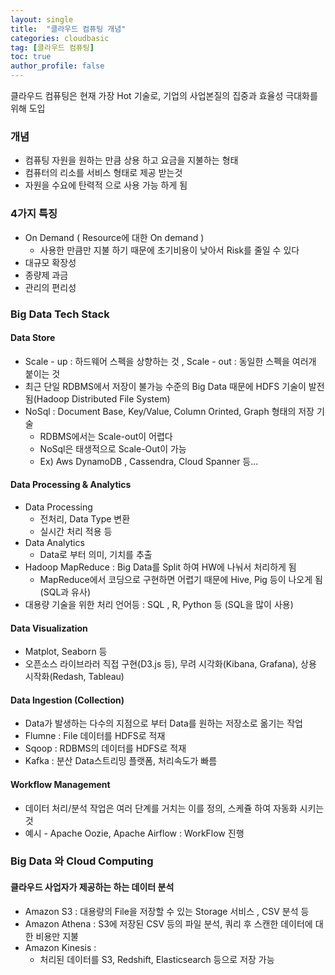 ```yaml
---
layout: single
title:  "클라우드 컴퓨팅 개념"
categories: cloudbasic
tag: [클라우드 컴퓨팅]
toc: true
author_profile: false
---
```


클라우드 컴퓨팅은 현재 가장 Hot 기술로, 기업의 사업본질의 집중과 효율성 극대화를 위해 도입

### 개념
* 컴퓨팅 자원을 원하는 만큼 상용 하고 요금을 지불하는 형태
* 컴퓨터의 리소를 서비스 형태로 제공 받는것
* 자원을 수요에 탄력적 으로 사용 가능 하게 됨

### 4가지 특징
* On Demand ( Resource에 대한 On demand )
  * 사용한 만큼만 지불 하기 때문에 초기비용이 낮아서 Risk를 줄일 수 있다
* 대규모 확장성
* 종량제 과금
* 관리의 편리성

### Big Data Tech Stack

#### Data Store
  * Scale - up : 하드웨어 스펙을 상향하는 것 , Scale - out : 동일한 스펙을 여러개 붙이는 것
  * 최근 단일 RDBMS에서 저장이 불가능 수준의 Big Data 때문에 HDFS 기술이 발전됨(Hadoop Distributed File System)
  * NoSql : Document Base, Key/Value, Column Orinted, Graph 형태의 저장 기술
    * RDBMS에서는 Scale-out이 어렵다
    * NoSql은 태생적으로 Scale-Out이 가능
    * Ex) Aws DynamoDB , Cassendra, Cloud Spanner 등...

#### Data Processing  & Analytics
  * Data Processing
    * 전처리, Data Type 변환
    * 실시간 처리 적용 등
  * Data Analytics
    * Data로 부터 의미, 기치를 추출
  * Hadoop MapReduce : Big Data를 Split 하여 HW에 나눠서  처리하게 됨
    * MapReduce에서 코딩으로 구현하면 어렵기 때문에 Hive, Pig 등이 나오게 됨(SQL과 유사)
  * 대용량 기술을 위한 처리 언어등 : SQL , R, Python 등 (SQL을 많이 사용)

#### Data Visualization
  * Matplot, Seaborn 등
  * 오픈소스 라이브라러 직접 구현(D3.js 등), 무려 시각화(Kibana, Grafana), 상용 시작화(Redash, Tableau)

#### Data Ingestion (Collection)
  * Data가 발생하는 다수의 지점으로 부터 Data를 원하는 저장소로 옮기는 작업
  * Flumne : File 데이터를 HDFS로 적재
  * Sqoop : RDBMS의 데이터를 HDFS로 적재 
  * Kafka : 분산 Data스트리밍 플랫폼, 처리속도가 빠름


#### Workflow Management
  * 데이터 처리/분석 작업은 여러 단계를 거치는 이를 정의, 스케쥴 하여 자동화 시키는 것
  * 예시 - Apache Oozie, Apache Airflow : WorkFlow 진행

### Big Data 와 Cloud Computing

#### 클라우드 사업자가 제공하는 하는 데이터 분석
  * Amazon S3 : 대용량의 File을 저장할 수 있는 Storage 서비스 , CSV 분석 등
  * Amazon Athena :  S3에 저장된 CSV 등의 파일 분석, 쿼리 후 스캔한 데이터에 대한 비용만 지불
  * Amazon Kinesis :  
    * 처리된 데이터를 S3, Redshift, Elasticsearch 등으로 저장 가능
  
